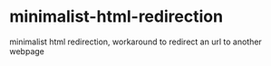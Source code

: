 # minimalist-html-redirection
minimalist html redirection, workaround to redirect an url to another webpage

